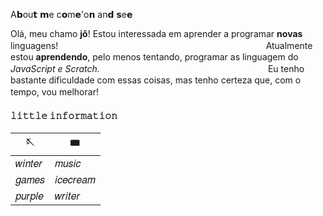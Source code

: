 
A𝗯ou𝘁 𝗺e c𝗼m𝗲'o𝗻 an𝗱 𝘀e𝗲



Olá, meu chamo **jô**! Estou interessada em aprender a programar **novas** linguagens!
ㅤ  ㅤ ㅤ  ㅤ ㅤ  ㅤ ㅤ  ㅤ ㅤ  ㅤ ㅤ  ㅤㅤ  ㅤ ㅤ ㅤ  ㅤㅤ  ㅤ   ㅤ   Atualmente estou **aprendendo**, pelo menos tentando, programar as linguagem do *JavaScript e Scratch.*
ㅤ  ㅤ ㅤ  ㅤ ㅤ  ㅤ   ㅤ  ㅤ ㅤ  ㅤ ㅤ  ㅤ ㅤ  ㅤ  ㅤㅤ   Eu tenho bastante dificuldade com essas coisas, mas tenho certeza que, com o tempo, vou melhorar!
ㅤ  ㅤ 
#### 𝚕𝚒𝚝𝚝𝚕𝚎 𝚒𝚗𝚏𝚘𝚛𝚖𝚊𝚝𝚒𝚘𝚗 
| 🪡| 🎟|
| ------ | ------ |
|𝑤𝑖𝑛𝑡𝑒𝑟|𝑚𝑢𝑠𝑖𝑐|
|𝑔𝑎𝑚𝑒𝑠|𝑖𝑐𝑒𝑐𝑟𝑒𝑎𝑚|
|𝑝𝑢𝑟𝑝𝑙𝑒|𝑤𝑟𝑖𝑡𝑒𝑟|

<!---
jenniedoblackpink/jenniedoblackpink is a ✨ special ✨ repository because its `README.md` (this file) appears on your GitHub profile.
You can click the Preview link to take a look at your changes.
--->
